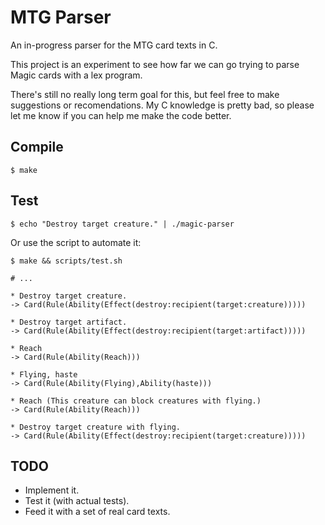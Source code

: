 # MTG Parser

An in-progress parser for the MTG card texts in C.

This project is an experiment to see how far we can go trying to parse
Magic cards with a lex program.

There's still no really long term goal for this, but feel free to make
suggestions or recomendations. My C knowledge is pretty bad, so please
let me know if you can help me make the code better.

## Compile

    $ make

## Test

    $ echo "Destroy target creature." | ./magic-parser

Or use the script to automate it:

    $ make && scripts/test.sh

    # ...

    * Destroy target creature.
    -> Card(Rule(Ability(Effect(destroy:recipient(target:creature)))))

    * Destroy target artifact.
    -> Card(Rule(Ability(Effect(destroy:recipient(target:artifact)))))

    * Reach
    -> Card(Rule(Ability(Reach)))

    * Flying, haste
    -> Card(Rule(Ability(Flying),Ability(haste)))

    * Reach (This creature can block creatures with flying.)
    -> Card(Rule(Ability(Reach)))

    * Destroy target creature with flying.
    -> Card(Rule(Ability(Effect(destroy:recipient(target:creature)))))


## TODO

- Implement it.
- Test it (with actual tests).
- Feed it with a set of real card texts.
